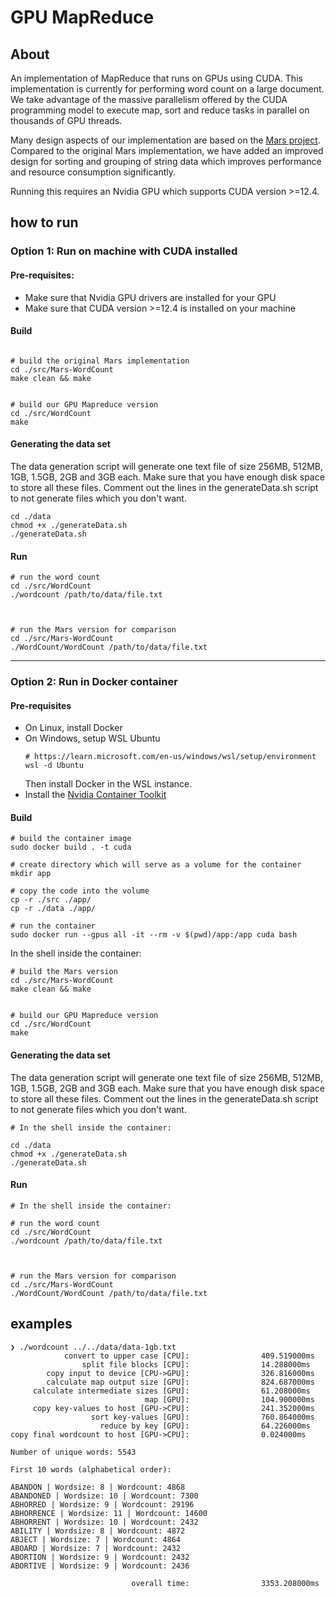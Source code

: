 # GPU MapReduce
## About
An implementation of MapReduce that runs on GPUs using CUDA. This implementation is currently for performing word count on a large document.
We take advantage of the massive parallelism offered by the CUDA programming model to execute map, sort and reduce tasks in parallel on thousands of GPU threads.

Many design aspects of our implementation are based on the [Mars project](https://github.com/wenbinf/Mars). Compared to the original Mars implementation, we have added an improved design for sorting and grouping of string data which improves performance and resource consumption significantly.

Running this requires an Nvidia GPU which supports CUDA version >=12.4.

## how to run
### Option 1: Run on machine with CUDA installed
#### Pre-requisites:
 - Make sure that Nvidia GPU drivers are installed for your GPU
 - Make sure that CUDA version >=12.4 is installed on your machine

#### Build
```

# build the original Mars implementation
cd ./src/Mars-WordCount
make clean && make


# build our GPU Mapreduce version
cd ./src/WordCount
make
```

#### Generating the data set
The data generation script will generate one text file of size 256MB, 512MB, 1GB, 1.5GB, 2GB and 3GB each. Make sure that you have enough disk space to store all these files. Comment out the lines in the generateData.sh script to not generate files which you don't want.
```
cd ./data
chmod +x ./generateData.sh
./generateData.sh
```


#### Run
```
# run the word count
cd ./src/WordCount
./wordcount /path/to/data/file.txt



# run the Mars version for comparison
cd ./src/Mars-WordCount
./WordCount/WordCount /path/to/data/file.txt

```
***
### Option 2: Run in Docker container
#### Pre-requisites
 - On Linux, install Docker
 - On Windows, setup WSL Ubuntu
    ```
    # https://learn.microsoft.com/en-us/windows/wsl/setup/environment
    wsl -d Ubuntu
    ```
    Then install Docker in the WSL instance.
 - Install the [Nvidia Container Toolkit](https://docs.nvidia.com/datacenter/cloud-native/container-toolkit/latest/index.html)
 
#### Build
```
# build the container image
sudo docker build . -t cuda

# create directory which will serve as a volume for the container
mkdir app

# copy the code into the volume
cp -r ./src ./app/
cp -r ./data ./app/

# run the container
sudo docker run --gpus all -it --rm -v $(pwd)/app:/app cuda bash
```
In the shell inside the container:
```
# build the Mars version
cd ./src/Mars-WordCount
make clean && make


# build our GPU Mapreduce version
cd ./src/WordCount
make
```
#### Generating the data set
The data generation script will generate one text file of size 256MB, 512MB, 1GB, 1.5GB, 2GB and 3GB each. Make sure that you have enough disk space to store all these files. Comment out the lines in the generateData.sh script to not generate files which you don't want.
```
# In the shell inside the container:

cd ./data
chmod +x ./generateData.sh
./generateData.sh
```

#### Run
```
# In the shell inside the container:

# run the word count
cd ./src/WordCount
./wordcount /path/to/data/file.txt



# run the Mars version for comparison
cd ./src/Mars-WordCount
./WordCount/WordCount /path/to/data/file.txt

```
## examples
```
❯ ./wordcount ../../data/data-1gb.txt 
            convert to upper case [CPU]:                409.519000ms
                split file blocks [CPU]:                14.288000ms
        copy input to device [CPU->GPU]:                326.816000ms
        calculate map output size [GPU]:                824.687000ms
     calculate intermediate sizes [GPU]:                61.208000ms
                              map [GPU]:                104.900000ms
     copy key-values to host [GPU->CPU]:                241.352000ms
                  sort key-values [GPU]:                760.864000ms
                    reduce by key [GPU]:                64.226000ms
copy final wordcount to host [GPU->CPU]:                0.024000ms

Number of unique words: 5543

First 10 words (alphabetical order):

ABANDON | Wordsize: 8 | Wordcount: 4868
ABANDONED | Wordsize: 10 | Wordcount: 7300
ABHORRED | Wordsize: 9 | Wordcount: 29196
ABHORRENCE | Wordsize: 11 | Wordcount: 14600
ABHORRENT | Wordsize: 10 | Wordcount: 2432
ABILITY | Wordsize: 8 | Wordcount: 4872
ABJECT | Wordsize: 7 | Wordcount: 4864
ABOARD | Wordsize: 7 | Wordcount: 2432
ABORTION | Wordsize: 9 | Wordcount: 2432
ABORTIVE | Wordsize: 9 | Wordcount: 2436

                           overall time:                3353.208000ms

```
